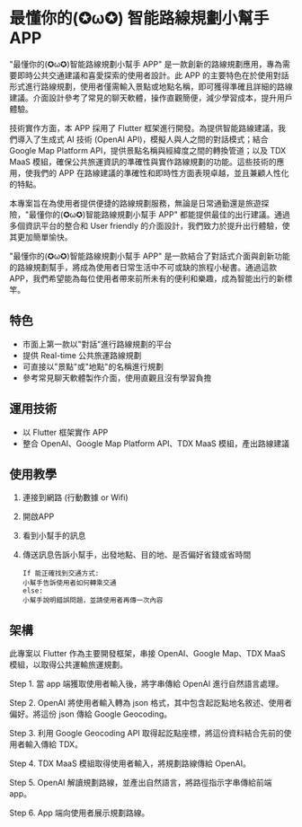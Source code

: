 # 最懂你的(✪ω✪) 智能路線規劃小幫手 APP


"最懂你的(✪ω✪)智能路線規劃小幫手 APP" 是一款創新的路線規劃應用，專為需要即時公共交通建議和喜愛探索的使用者設計。此 APP 的主要特色在於使用對話形式進行路線規劃，使用者僅需輸入景點或地點名稱，即可獲得準確且詳細的路線建議。介面設計參考了常見的聊天軟體，操作直觀簡便，減少學習成本，提升用戶體驗。


技術實作方面，本 APP 採用了 Flutter 框架進行開發。為提供智能路線建議，我們導入了生成式 AI 技術 (OpenAI API)，模擬人與人之間的對話模式；結合 Google Map Platform API，提供景點名稱與經緯度之間的轉換管道；以及 TDX MaaS 模組，確保公共旅運資訊的準確性與實作路線規劃的功能。這些技術的應用，使我們的 APP 在路線建議的準確性和即時性方面表現卓越，並且兼顧人性化的特點。


本專案旨在為使用者提供便捷的路線規劃服務，無論是日常通勤還是旅遊探險，"最懂你的(✪ω✪)智能路線規劃小幫手 APP" 都能提供最佳的出行建議。通過多個資訊平台的整合和 User friendly 的介面設計，我們致力於提升出行體驗，使其更加簡單愉快。


"最懂你的(✪ω✪)智能路線規劃小幫手 APP" 是一款結合了對話式介面與創新功能的路線規劃幫手，將成為使用者日常生活中不可或缺的旅程小秘書。通過這款 APP，我們希望能為每位使用者帶來前所未有的便利和樂趣，成為智能出行的新標竿。

## 特色

+ 市面上第一款以"對話"進行路線規劃的平台
+ 提供 Real-time 公共旅運路線規劃
+ 可直接以"景點"或"地點"的名稱進行規劃
+ 參考常見聊天軟體製作介面，使用直觀且沒有學習負擔

## 運用技術

+ 以 Flutter 框架實作 APP
+ 整合 OpenAI、Google Map Platform API、TDX MaaS 模組，產出路線建議

## 使用教學

1.	連接到網路 (行動數據 or Wifi)
2.	開啟APP
3.	看到小幫手的訊息
4.	傳送訊息告訴小幫手，出發地點、目的地、是否偏好省錢或省時間

        If 能正確找到交通方式:   
        小幫手告訴使用者如何轉乘交通  
        else:   
        小幫手說明錯誤問題，並請使用者再傳一次內容

## 架構

此專案以 Flutter 作為主要開發框架，串接 OpenAI、Google Map、TDX MaaS 模組，以取得公共運輸旅運規劃。


Step 1. 當 app 端獲取使用者輸入後，將字串傳給 OpenAI 進行自然語言處理。


Step 2. OpenAI 將使用者輸入轉為 json 格式，其中包含起訖點地名敘述、使用者偏好。將這份 json 傳給 Google Geocoding。


Step 3. 利用 Google Geocoding API 取得起訖點座標，將這份資料結合先前的使用者輸入傳給 TDX。


Step 4. TDX MaaS 模組取得使用者輸入，將規劃路線傳給 OpenAI。


Step 5. OpenAI 解讀規劃路線，並產出自然語言，將路徑指示字串傳給前端 app。


Step 6. App 端向使用者展示規劃路線。